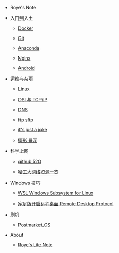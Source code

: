 <!-- old_version -->
<!-- * [目录](.) -->

* Roye's Note

* 入门到入土

    * [Docker](/markdown/Docker.md)

    * [Git](/markdown/git.md)

    * [Anaconda](/markdown/conda.md)

    * [Nginx](/markdown/nginx.md)

    * [Android](/markdown/AndroidStudio.md)

* 运维与杂项

    * [Linux](/markdown/linux.md)

    * [OSI 与 TCP/IP](/markdown/ip.md)

    * [DNS](/markdown/dns.md)

    * [ftp sftp](/markdown/ftp_sftp.md)

    * [it's just a joke](/markdown/joke.md)  

    * [摄影 景深](/markdown/photography.md)

* 科学上网

    * [github 520](/markdown/github520.md)

    * [哈工大网络资源一览](/markdown/hit-network-resources.md)

* Windows 技巧

    * [WSL Windows Subsystem for Linux](/markdown/WSL.md)

    * [家庭版开启远程桌面 Remote Desktop Protocol](/markdown/RDP.md)

* 刷机

    * [Postmarket_OS](/markdown/Postmarket_OS.md)

* About

    * [Roye's Lite Note](/README.md)
